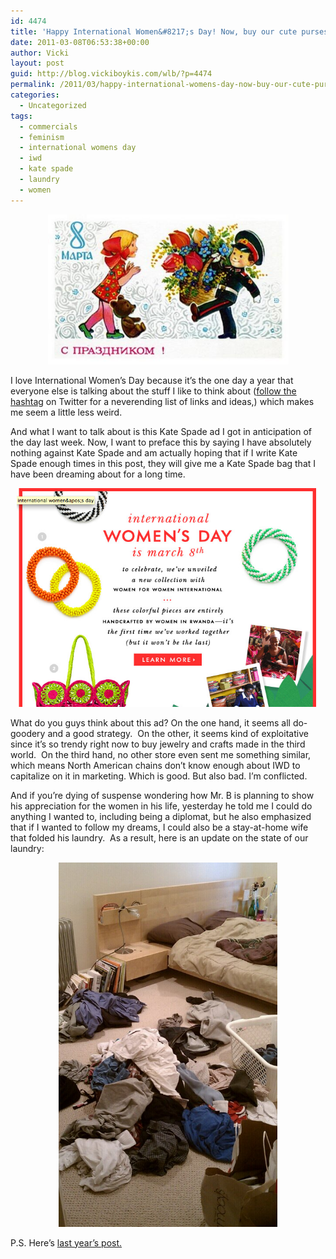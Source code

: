 ```yaml
---
id: 4474
title: 'Happy International Women&#8217;s Day! Now, buy our cute purses.'
date: 2011-03-08T06:53:38+00:00
author: Vicki
layout: post
guid: http://blog.vickiboykis.com/wlb/?p=4474
permalink: /2011/03/happy-international-womens-day-now-buy-our-cute-purses/
categories:
  - Uncategorized
tags:
  - commercials
  - feminism
  - international womens day
  - iwd
  - kate spade
  - laundry
  - women
---
```

<p style="text-align: center;">
  <a href="https://raw.githubusercontent.com/veekaybee/wlb/gh-pages/assets/images/2011/03/8_марта.jpg"><img class="aligncenter size-full wp-image-4473" title="8_марта" src="https://raw.githubusercontent.com/veekaybee/wlb/gh-pages/assets/images/2011/03/8_марта.jpg" alt="" width="385" height="240" /></a>
</p>

<p style="text-align: left;">
  I love International Women&#8217;s Day because it&#8217;s the one day a year that everyone else is talking about the stuff I like to think about (<a href="http://twitter.com/#!/search?q=%23IWD">follow the hashtag</a> on Twitter for a neverending list of links and ideas,) which makes me seem a little less weird.
</p>

<p style="text-align: left;">
  And what I want to talk about is this Kate Spade ad I got in anticipation of the day last week. Now, I want to preface this by saying I have absolutely nothing against Kate Spade and am actually hoping that if I write Kate Spade enough times in this post, they will give me a Kate Spade bag that I have been dreaming about for a long time.
</p>

<p style="text-align: center;">
  <a href="https://raw.githubusercontent.com/veekaybee/wlb/gh-pages/assets/images/2011/03/Screen-shot-2011-03-08-at-6.36.12-AM.png"><img class="aligncenter size-full wp-image-4476" title="Screen shot 2011-03-08 at 6.36.12 AM" src="https://raw.githubusercontent.com/veekaybee/wlb/gh-pages/assets/images/2011/03/Screen-shot-2011-03-08-at-6.36.12-AM.png" alt="" width="484" height="350" /></a>
</p>

<p style="text-align: left;">
  What do you guys think about this ad? On the one hand, it seems all do-goodery and a good strategy.  On the other, it seems kind of exploitative since it&#8217;s so trendy right now to buy jewelry and crafts made in the third world.  On the third hand, no other store even sent me something similar, which means North American chains don&#8217;t know enough about IWD to capitalize on it in marketing. Which is good. But also bad. I&#8217;m conflicted.
</p>

<p style="text-align: left;">
  And if you&#8217;re dying of suspense wondering how Mr. B is planning to show his appreciation for the women in his life, yesterday he told me I could do anything I wanted to, including being a diplomat, but he also emphasized that if I wanted to follow my dreams, I could also be a stay-at-home wife that folded his laundry.  As a result, here is an update on the state of our laundry:
</p>

<p style="text-align: center;">
  <a href="https://raw.githubusercontent.com/veekaybee/wlb/gh-pages/assets/images/2011/03/wpid-IMAG0672.jpg"><img class="aligncenter size-full wp-image-4479" title="wpid-IMAG0672.jpg" src="https://raw.githubusercontent.com/veekaybee/wlb/gh-pages/assets/images/2011/03/wpid-IMAG0672.jpg" alt="" width="350" height="583" /></a>
</p>

<p style="text-align: left;">
  <p style="text-align: left;">
    P.S. Here&#8217;s <a href="http://blog.vickiboykis.com/wlb/2010/03/07/happy-international-womens-day-2010/">last year&#8217;s post.</a>
  </p>